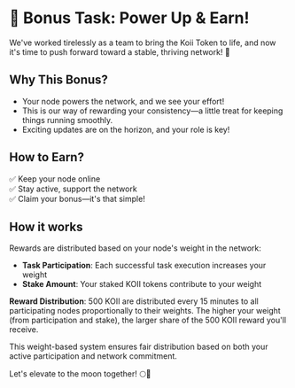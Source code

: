 # 🎉 Bonus Task: Power Up & Earn!

We've worked tirelessly as a team to bring the Koii Token to life, and now it's time to push forward toward a stable, thriving network! 🚀

## Why This Bonus?

- Your node powers the network, and we see your effort!
- This is our way of rewarding your consistency—a little treat for keeping things running smoothly.
- Exciting updates are on the horizon, and your role is key!

## How to Earn?

✅ Keep your node online  
✅ Stay active, support the network  
✅ Claim your bonus—it's that simple!

## How it works

Rewards are distributed based on your node's weight in the network:
- **Task Participation**: Each successful task execution increases your weight
- **Stake Amount**: Your staked KOII tokens contribute to your weight

**Reward Distribution**: 500 KOII are distributed every 15 minutes to all participating nodes proportionally to their weights. The higher your weight (from participation and stake), the larger share of the 500 KOII reward you'll receive.

This weight-based system ensures fair distribution based on both your active participation and network commitment.

Let's elevate to the moon together! 🌕🚀
